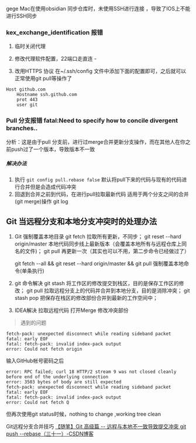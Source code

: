  gege  Mac在使用obsidian 同步仓库时，未使用SSH进行连接 ，导致了IOS上不能进行SSH同步
### kex_exchange_identification 报错
1. 临时关闭代理
2. 修改代理软件配置，22端口走直连 -


3. 改用HTTPS 协议 
在~/.ssh/config 文件中添加下面的配置即可，之后就可以正常使用git pull等操作了
```
Host github.com
	Hostname ssh.github.com
	prot 443 
	user git 
```
### Pull 分支报错 fatal:Need to specify how to concile divergent branches..
 分析：这是由于pull 分支前，进行过merge合并更新分支操作，而在其他人在你之前push过了一个版本，导致版本不一致
##### 解决办法

1. 执行 `git config pull.rebase false` 
默认将pull下来的代码与现有的代码进行合并但是会造成代码冲突
2. 回退到合并之前到代码，在进行pull拉取最新代码
适用于两个分支之间的合并(git merge)操作
git log
## Git 当远程分支和本地分支冲突时的处理办法
1. Git 强制覆盖本地目录
	git fetch 拉取所有更新，不同步；
	git reset --hard origin/master 本地代码同步线上最新版本（会覆盖本地所有与远程仓库上同名的文件)；
	git pull 再更新一次（其实也可以不用，第二步命令已经做过了）
	
	git fetch --all && git reset --hard origin/master && git pull 
	强制覆盖本地命令(单条执行)
1. git 命令解决
	git stash 将工作区的修改提交到栈区，目的是保存工作区的修改；
	git pull  拉取远程分支上的代码并合并到本地分支，目的是消除冲突；
	git stash pop 把保存在栈区的修改部份合并到最新的工作空间中；
3. IDEA解决
	拉取远程代码
	打开Merge
	修改冲突部份
>遇到的问题
```
fetch-pack: unexpected disconnect while reading sideband packet
fatal: early EOF
fatal: fetch-pack: invalid index-pack output
error: Could not fetch origin

```
输入GitHub帐号密码之后
```
error: RPC failed; curl 18 HTTP/2 stream 9 was not closed cleanly before end of the underlying connection
error: 3503 bytes of body are still expected
fetch-pack: unexpected disconnect while reading sideband packet
fatal: early EOF
fatal: fetch-pack: invalid index-pack output
error: Could not fetch Q
```
但再次使用git status时候，nothing to change ,working tree clean

Git远程分支合并技巧
[【随笔】Git 高级篇 -- 远程与本地不一致导致提交冲突 git push --rebase（三十一）-CSDN博客](https://blog.csdn.net/csh1807266489/article/details/137637497)